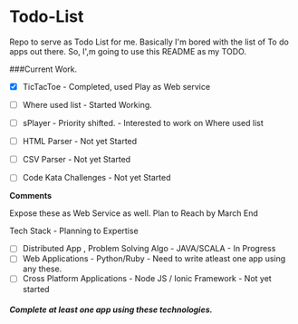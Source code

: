 # Todo-List
Repo to serve as Todo List for me.
Basically I'm bored with the list of To do apps out there. So, I',m going to use this README as my TODO.

###Current Work.
 - [X] TicTacToe            - Completed, used Play as Web service
 - [ ] Where used list      - Started Working. 
 - [ ] sPlayer              - Priority shifted. - Interested to work on Where used list
 - [ ] HTML Parser          - Not yet Started
 - [ ] CSV Parser           - Not yet Started
 - [ ] Code Kata Challenges - Not yet Started
 

<b>Comments</b>

Expose these as Web Service as well. 
Plan to Reach by March End

Tech Stack - Planning to Expertise
- [ ] Distributed App , Problem Solving Algo - JAVA/SCALA                 - In Progress
- [ ] Web Applications                       - Python/Ruby                - Need to write atleast one app using any these.
- [ ] Cross Platform Applications            - Node JS / Ionic Framework  - Not yet started

##### Complete at least one app using these technologies.
